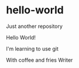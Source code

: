 # hello-world
Just another repository

Hello World!

I'm learning to use git


With coffee and fries
Writer
